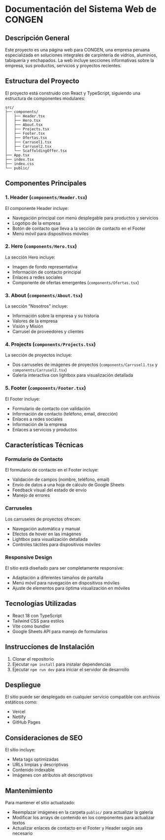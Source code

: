 # Documentación del Sistema Web de CONGEN

## Descripción General

Este proyecto es una página web para CONGEN, una empresa peruana especializada en soluciones integrales de carpintería de vidrios, aluminios, tabiquería y enchapados. La web incluye secciones informativas sobre la empresa, sus productos, servicios y proyectos recientes.

## Estructura del Proyecto

El proyecto está construido con React y TypeScript, siguiendo una estructura de componentes modulares:

```
src/
├── components/
│   ├── Header.tsx
│   ├── Hero.tsx
│   ├── About.tsx
│   ├── Projects.tsx
│   ├── Footer.tsx
│   ├── Ofertas.tsx
│   ├── Carrusel1.tsx
│   ├── Carrusel2.tsx
│   └── ScaffoldingOffer.tsx
├── App.tsx
├── index.tsx
├── index.css
└── public/
```

## Componentes Principales

### 1. Header (`components/Header.tsx`)

El componente Header incluye:
- Navegación principal con menú desplegable para productos y servicios
- Logotipo de la empresa
- Botón de contacto que lleva a la sección de contacto en el Footer
- Menú móvil para dispositivos móviles

### 2. Hero (`components/Hero.tsx`)

La sección Hero incluye:
- Imagen de fondo representativa
- Información de contacto principal
- Enlaces a redes sociales
- Componente de ofertas emergentes (`components/Ofertas.tsx`)

### 3. About (`components/About.tsx`)

La sección "Nosotros" incluye:
- Información sobre la empresa y su historia
- Valores de la empresa
- Visión y Misión
- Carrusel de proveedores y clientes

### 4. Projects (`components/Projects.tsx`)

La sección de proyectos incluye:
- Dos carruseles de imágenes de proyectos (`components/Carrusel1.tsx` y `components/Carrusel2.tsx`)
- Galería interactiva con lightbox para visualización detallada

### 5. Footer (`components/Footer.tsx`)

El Footer incluye:
- Formulario de contacto con validación
- Información de contacto (teléfono, email, dirección)
- Enlaces a redes sociales
- Información de la empresa
- Enlaces a servicios y productos

## Características Técnicas

### Formulario de Contacto

El formulario de contacto en el Footer incluye:
- Validación de campos (nombre, teléfono, email)
- Envío de datos a una hoja de cálculo de Google Sheets
- Feedback visual del estado de envío
- Manejo de errores

### Carruseles

Los carruseles de proyectos ofrecen:
- Navegación automática y manual
- Efectos de hover en las imágenes
- Lightbox para visualización detallada
- Controles táctiles para dispositivos móviles

### Responsive Design

El sitio está diseñado para ser completamente responsive:
- Adaptación a diferentes tamaños de pantalla
- Menú móvil para navegación en dispositivos móviles
- Ajuste de elementos para óptima visualización en móviles

## Tecnologías Utilizadas

- React 18 con TypeScript
- Tailwind CSS para estilos
- Vite como bundler
- Google Sheets API para manejo de formularios

## Instrucciones de Instalación

1. Clonar el repositorio
2. Ejecutar `npm install` para instalar dependencias
3. Ejecutar `npm run dev` para iniciar el servidor de desarrollo

## Despliegue

El sitio puede ser desplegado en cualquier servicio compatible con archivos estáticos como:
- Vercel
- Netlify
- GitHub Pages

## Consideraciones de SEO

El sitio incluye:
- Meta tags optimizadas
- URLs limpias y descriptivas
- Contenido indexable
- Imágenes con atributos alt descriptivos

## Mantenimiento

Para mantener el sitio actualizado:
- Reemplazar imágenes en la carpeta `public/` para actualizar la galería
- Modificar los arrays de contenido en los componentes para actualizar textos
- Actualizar enlaces de contacto en el Footer y Header según sea necesario